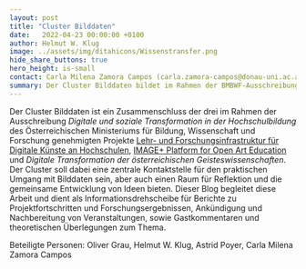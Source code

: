 ```yaml
---
layout: post
title: "Cluster Bilddaten"
date:   2022-04-23 00:00:00 +0100
author: Helmut W. Klug
image: ../assets/img/ditahicons/Wissenstransfer.png
hide_share_buttons: true
hero_height: is-small
contact: Carla Milena Zamora Campos (carla.zamora-campos@donau-uni.ac.at)
summary: Der Cluster Bilddaten bildet im Rahmen der BMBWF-Ausschreibung eine zentrale Anlaufstelle für alle Fragen rund um den Umgang mit Bilddaten. 
---
```


Der Cluster Bilddaten ist ein Zusammenschluss der drei im Rahmen der Ausschreibung *Digitale und soziale Transformation in der Hochschulbildung* des Österreichischen Ministeriums für Bildung, Wissenschaft und Forschung genehmigten Projekte [Lehr- und Forschungsinfrastruktur für Digitale Künste an Hochschulen](https://bilddaten.hypotheses.org/lehr-und-forschungsinfrastruktur-fuer-digitale-kuenste-an-hochschulen-lefo), [IMAGE+ Platform for Open Art Education](http://bilddaten.hypotheses.org/image-platform-for-open-art-education) und *Digitale Transformation der österreichischen Geisteswissenschaften*. Der Cluster soll dabei eine zentrale Kontaktstelle für den praktischen Umgang mit Bilddaten sein, aber auch einen Raum für Reflektion und die gemeinsame Entwicklung von Ideen bieten. Dieser Blog begleitet diese Arbeit und dient als Informationsdrehscheibe für Berichte zu Projektfortschritten und Forschungsergebnissen, Ankündigung und Nachbereitung von Veranstaltungen, sowie Gastkommentaren und theoretischen Überlegungen zum Thema.

Beteiligte Personen: Oliver Grau, Helmut W. Klug, Astrid Poyer, Carla Milena Zamora Campos
